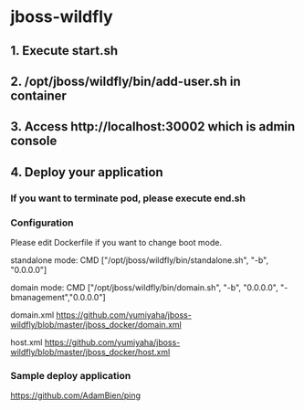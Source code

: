 # jboss-wildfly

## 1. Execute start.sh


## 2. /opt/jboss/wildfly/bin/add-user.sh in container


## 3. Access http://localhost:30002 which is admin console


## 4. Deploy your application


### If you want to terminate pod, please execute end.sh

### Configuration
Please edit Dockerfile if you want to change boot mode.

  standalone mode:
  CMD ["/opt/jboss/wildfly/bin/standalone.sh", "-b", "0.0.0.0"]

  domain mode:
  CMD ["/opt/jboss/wildfly/bin/domain.sh", "-b", "0.0.0.0", "-bmanagement","0.0.0.0"]

domain.xml
https://github.com/yumiyaha/jboss-wildfly/blob/master/jboss_docker/domain.xml

host.xml
https://github.com/yumiyaha/jboss-wildfly/blob/master/jboss_docker/host.xml

### Sample deploy application
https://github.com/AdamBien/ping
